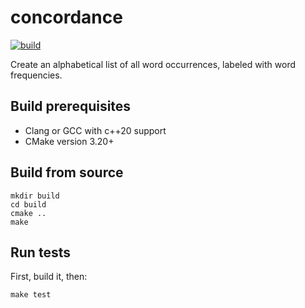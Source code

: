 # concordance
[![build](https://github.com/matdibu/concordance/actions/workflows/build.yml/badge.svg?branch=master&event=push)](https://github.com/matdibu/concordance/actions/workflows/build.yml)

Create an alphabetical list of all word occurrences, labeled with word frequencies.

Build prerequisites
-------------------

- Clang or GCC with c++20 support
- CMake version 3.20+

Build from source
-----------------

    mkdir build
    cd build
    cmake ..
    make

Run tests
---------

First, build it, then:

    make test

